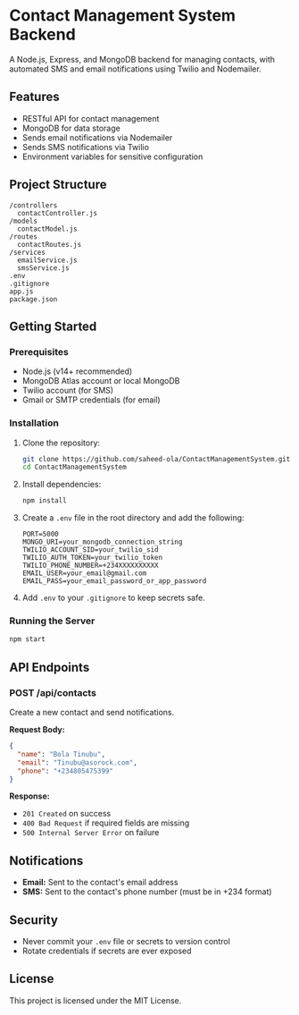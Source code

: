 # Contact Management System Backend

A Node.js, Express, and MongoDB backend for managing contacts, with automated SMS and email notifications using Twilio and Nodemailer.

## Features
- RESTful API for contact management
- MongoDB for data storage
- Sends email notifications via Nodemailer
- Sends SMS notifications via Twilio
- Environment variables for sensitive configuration

## Project Structure
```
/controllers
  contactController.js
/models
  contactModel.js
/routes
  contactRoutes.js
/services
  emailService.js
  smsService.js
.env
.gitignore
app.js
package.json
```

## Getting Started

### Prerequisites
- Node.js (v14+ recommended)
- MongoDB Atlas account or local MongoDB
- Twilio account (for SMS)
- Gmail or SMTP credentials (for email)

### Installation
1. Clone the repository:
   ```sh
   git clone https://github.com/saheed-ola/ContactManagementSystem.git
   cd ContactManagementSystem
   ```
2. Install dependencies:
   ```sh
   npm install
   ```
3. Create a `.env` file in the root directory and add the following:
   ```env
   PORT=5000
   MONGO_URI=your_mongodb_connection_string
   TWILIO_ACCOUNT_SID=your_twilio_sid
   TWILIO_AUTH_TOKEN=your_twilio_token
   TWILIO_PHONE_NUMBER=+234XXXXXXXXXX
   EMAIL_USER=your_email@gmail.com
   EMAIL_PASS=your_email_password_or_app_password
   ```
4. Add `.env` to your `.gitignore` to keep secrets safe.

### Running the Server
```sh
npm start
```

## API Endpoints

### POST /api/contacts
Create a new contact and send notifications.

**Request Body:**
```json
{
  "name": "Bola Tinubu",
  "email": "Tinubu@asorock.com",
  "phone": "+234805475399"
}
```

**Response:**
- `201 Created` on success
- `400 Bad Request` if required fields are missing
- `500 Internal Server Error` on failure

## Notifications
- **Email:** Sent to the contact's email address
- **SMS:** Sent to the contact's phone number (must be in +234 format)

## Security
- Never commit your `.env` file or secrets to version control
- Rotate credentials if secrets are ever exposed

## License
This project is licensed under the MIT License.
